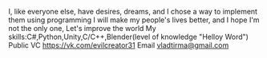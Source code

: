 I, like everyone else, have desires, dreams, and I chose a way to implement them using programming
I will make my people's lives better, and I hope I'm not
the only one, Let's improve the world
My skills:C#,Python,Unity,C/C++,Blender(level of knowledge "Helloy Word")
Public VC
https://vk.com/evilcreator31
Email 
vladtirma@gmail.com


